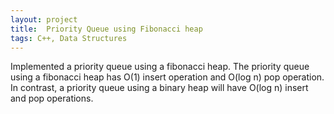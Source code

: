 ```yaml
---
layout: project
title:  Priority Queue using Fibonacci heap
tags: C++, Data Structures
---
```

Implemented a priority queue using a fibonacci heap. The priority queue using a
fibonacci heap has O(1) insert operation and O(log n) pop operation.
In contrast, a priority queue using a binary heap will have O(log n) insert and
pop operations.